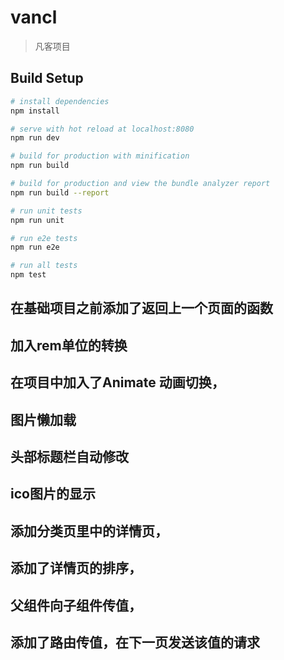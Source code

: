# vancl

> 凡客项目

## Build Setup

``` bash
# install dependencies
npm install

# serve with hot reload at localhost:8080
npm run dev

# build for production with minification
npm run build

# build for production and view the bundle analyzer report
npm run build --report

# run unit tests
npm run unit

# run e2e tests
npm run e2e

# run all tests
npm test
```

## 在基础项目之前添加了返回上一个页面的函数
## 加入rem单位的转换
##  在项目中加入了Animate 动画切换，
##  图片懒加载
##  头部标题栏自动修改
##  ico图片的显示
## 添加分类页里中的详情页，
## 添加了详情页的排序，
## 父组件向子组件传值，
## 添加了路由传值，在下一页发送该值的请求
